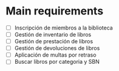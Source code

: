 # Main requirements

- [ ] Inscripción de miembros a la biblioteca
- [ ] Gestión de inventario de libros
- [ ] Gestión de prestación de libros
- [ ] Gestión de devoluciones de libros
- [ ] Aplicación de multas por retraso
- [ ] Buscar libros por categoria y SBN
